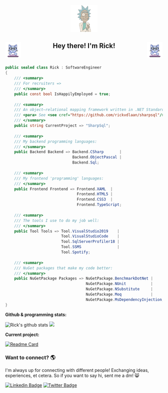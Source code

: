 <p align="center">
  <img width="17%" src="./assets/rick-header.png" />  
</p>

<div align="center">
  <!-- I got this gif from ACEgif, which provides free-to-use gifs :) go and have a look! -->
  <img src="./assets/cat-typing.gif" align="left" width="50">
  <img src="./assets/cat-typing.gif" align="right" width="50">
  <h2>
    Hey there! I'm Rick!
  </h2>
</div>

<br />

```C#
public sealed class Rick : SoftwareEngineer
{
    /// <summary>
    /// For recruiters =>
    /// </summary>
    public const bool IsHappilyEmployed = true;

    /// <summary>
    /// An object–relational mapping framework written in .NET Standard 2.1.
    /// <para> See <see cref="https://github.com/rickvdlaan/sharpsql"/></para>
    /// </summary>
    public string CurrentProject => "SharpSql";

    /// <summary>
    /// My backend programming languages:
    /// </summary>
    public Backend Backend => Backend.CSharp       |
                              Backend.ObjectPascal |
                              Backend.Sql;

    /// <summary>
    /// My frontend 'programming' languages:
    /// </summary>
    public Frontend Frontend => Frontend.XAML  |
                                Frontend.HTML5 |
                                Frontend.CSS3  |
                                Frontend.TypeScript;

    /// <summary>
    /// The tools I use to do my job well:
    /// </summary>
    public Tool Tools => Tool.VisualStudio2019    |
                         Tool.VisualStudioCode    |
                         Tool.SqlServerProfiler18 |
                         Tool.SSMS                |
                         Tool.Spotify;

    /// <summary>
    /// NuGet packages that make my code better:
    /// </summary>
    public NuGetPackage Packages => NuGetPackage.BenchmarkDotNet |
                                    NuGetPackage.NUnit           |
                                    NuGetPackage.NSubstitute     |
                                    NuGetPackage.Moq             |
                                    NuGetPackage.MsDependencyInjection;
}
```

**Github & programming stats:**  

<img height="200px" src="https://github-readme-stats.vercel.app/api?username=rickvdlaan&show_icons=true&include_all_commits=true&count_private=true&theme=vue-dark&hide_border=true" alt="Rick's github stats" />
<img height="200px" src="https://github-readme-stats.vercel.app/api/top-langs/?username=rickvdlaan&theme=vue-dark&hide_border=true&include_all_commits&count_private=true" />

**Current project:**

[![Readme Card](https://github-readme-stats.vercel.app/api/pin/?username=rickvdlaan&repo=sharpsql&show_owner&show_owner=true&theme=vue-dark&hide_border=true&include_all_commits)](https://github.com/rickvdlaan/sharpsql)

### Want to connect? 🌎

I'm always up for connecting with different people! Exchanging ideas, experiences, et cetera. So if you want to say hi, sent me a dm! 😸

[![Linkedin Badge](https://img.shields.io/badge/-LinkedIn-blue?style=flat-square&logo=Linkedin&logoColor=white&link=https://www.linkedin.com/in/rickvdlaan/)](https://www.linkedin.com/in/rickvdlaan/)  [![Twitter Badge](https://img.shields.io/badge/-Twitter-1ca0f1?style=flat-square&labelColor=1ca0f1&logo=twitter&logoColor=white&link=https://twitter.com/rickvdlaan)](https://twitter.com/rickvdlaan)
